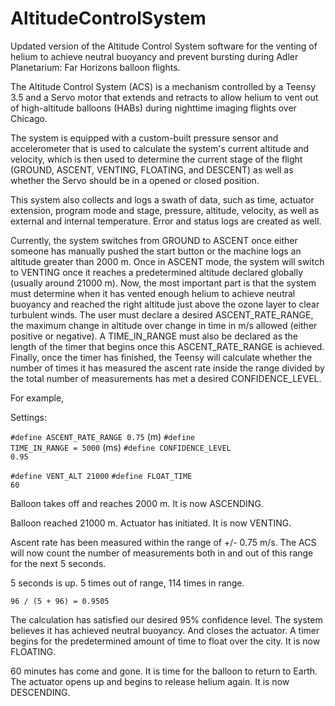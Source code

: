 # AltitudeControlSystem
Updated version of the Altitude Control System software for the venting of helium to achieve neutral buoyancy and prevent bursting during Adler Planetarium: Far Horizons balloon flights.

The Altitude Control System (ACS) is a mechanism controlled by a Teensy 3.5 and a Servo motor that extends and retracts to allow helium to vent out of high-altitude balloons (HABs) during nighttime imaging flights over Chicago.

The system is equipped with a custom-built pressure sensor and accelerometer that is used to calculate the system's current altitude and velocity, which is then used to determine the current stage of the flight (GROUND, ASCENT, VENTING, FLOATING, and DESCENT) as well as whether the Servo should be in a opened or closed position.

This system also collects and logs a swath of data, such as time, actuator extension, program mode and stage, pressure, altitude, velocity, as well as external and internal temperature. Error and status logs are created as well.

Currently, the system switches from GROUND to ASCENT once either someone has manually pushed the start button or the machine logs an altitude greater than 2000 m. Once in ASCENT mode, the system will switch to VENTING once it reaches a predetermined altitude declared globally (usually around 21000 m). Now, the most important part is that the system must determine when it has vented enough helium to achieve neutral buoyancy and reached the right altitude just above the ozone layer to clear turbulent winds. The user must declare a desired ASCENT_RATE_RANGE, the maximum change in altitude over change in time in m/s allowed (either positive or negative). A TIME_IN_RANGE must also be declared as the length of the timer that begins once this ASCENT_RATE_RANGE is achieved. Finally, once the timer has finished, the Teensy will calculate whether the number of times it has measured the ascent rate inside the range divided by the total number of measurements has met a desired CONFIDENCE_LEVEL.


For example,

Settings:

<code>#define ASCENT_RATE_RANGE 0.75</code> (m)
<code>#define TIME_IN_RANGE = 5000</code> (ms)
<code>#define CONFIDENCE_LEVEL 0.95</code>

<code>#define VENT_ALT 21000</code>
<code>#define FLOAT_TIME 60</code>

Balloon takes off and reaches 2000 m. It is now ASCENDING.

Balloon reached 21000 m. Actuator has initiated. It is now VENTING.

Ascent rate has been measured within the range of +/- 0.75 m/s. The ACS will now count the number of measurements both in and out of this range for the next 5 seconds.

5 seconds is up. 5 times out of range, 114 times in range.

<code>96 / (5 + 96) = 0.9505</code>

The calculation has satisfied our desired 95% confidence level. The system believes it has achieved neutral buoyancy. And closes the actuator. A timer begins for the predetermined amount of time to float over the city. It is now FLOATING.

 60 minutes has come and gone. It is time for the balloon to return to Earth. The actuator opens up and begins to release helium again. It is now DESCENDING.
